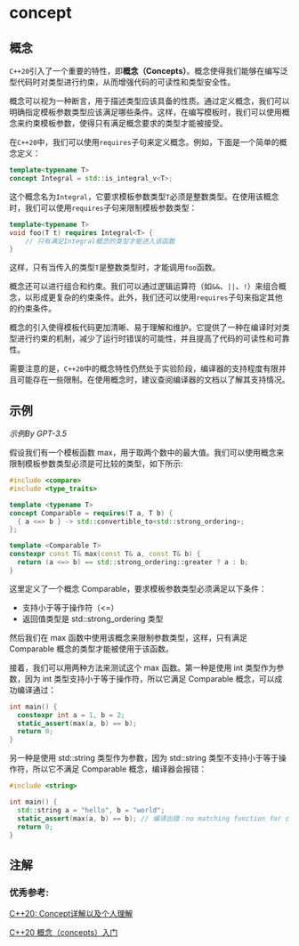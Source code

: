 # concept
## 概念
`C++20`引入了一个重要的特性，即**概念（Concepts）**。概念使得我们能够在编写泛型代码时对类型进行约束，从而增强代码的可读性和类型安全性。

概念可以视为一种断言，用于描述类型应该具备的性质。通过定义概念，我们可以明确指定模板参数类型应该满足哪些条件。这样，在编写模板时，我们可以使用概念来约束模板参数，使得只有满足概念要求的类型才能被接受。

在`C++20`中，我们可以使用`requires`子句来定义概念。例如，下面是一个简单的概念定义：
```C++
template<typename T>
concept Integral = std::is_integral_v<T>;
```

这个概念名为`Integral`，它要求模板参数类型`T`必须是整数类型。在使用该概念时，我们可以使用`requires`子句来限制模板参数类型：
```C++
template<typename T>
void foo(T t) requires Integral<T> {
    // 只有满足Integral概念的类型才能进入该函数
}
```
这样，只有当传入的类型`T`是整数类型时，才能调用`foo`函数。

概念还可以进行组合和约束。我们可以通过逻辑运算符（如`&&`、`||`、`!`）来组合概念，以形成更复杂的约束条件。此外，我们还可以使用`requires`子句来指定其他的约束条件。

概念的引入使得模板代码更加清晰、易于理解和维护。它提供了一种在编译时对类型进行约束的机制，减少了运行时错误的可能性，并且提高了代码的可读性和可靠性。

需要注意的是，`C++20`中的概念特性仍然处于实验阶段，编译器的支持程度有限并且可能存在一些限制。在使用概念时，建议查阅编译器的文档以了解其支持情况。

## 示例

*示例By GPT-3.5*

假设我们有一个模板函数 max，用于取两个数中的最大值。我们可以使用概念来限制模板参数类型必须是可比较的类型，如下所示:
```C++
#include <compare>
#include <type_traits>

template <typename T>
concept Comparable = requires(T a, T b) {
  { a <=> b } -> std::convertible_to<std::strong_ordering>;
};

template <Comparable T>
constexpr const T& max(const T& a, const T& b) {
  return (a <=> b) == std::strong_ordering::greater ? a : b;
}
```

这里定义了一个概念 Comparable，要求模板参数类型必须满足以下条件：

- 支持小于等于操作符（<=）
- 返回值类型是 std::strong_ordering 类型

然后我们在 max 函数中使用该概念来限制参数类型，这样，只有满足 Comparable 概念的类型才能被使用于该函数。

接着，我们可以用两种方法来测试这个 max 函数。第一种是使用 int 类型作为参数，因为 int 类型支持小于等于操作符，所以它满足 Comparable 概念，可以成功编译通过：
```C++
int main() {
  constexpr int a = 1, b = 2;
  static_assert(max(a, b) == b);
  return 0;
}
```
另一种是使用 std::string 类型作为参数，因为 std::string 类型不支持小于等于操作符，所以它不满足 Comparable 概念，编译器会报错：

```C++
#include <string>

int main() {
  std::string a = "hello", b = "world";
  static_assert(max(a, b) == b); // 编译出错：no matching function for call to 'max'
  return 0;
}

```


## 注解
### 优秀参考:

[C++20: Concept详解以及个人理解](https://zhuanlan.zhihu.com/p/266086040)

[C++20 概念（concepts）入门](https://blog.csdn.net/lycheng1215/article/details/106149654)